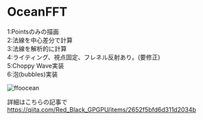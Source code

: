 # OceanFFT
 1:Pointsのみの描画  
 2:法線を中心差分で計算  
 3:法線を解析的に計算  
 4:ライティング、視点固定、フレネル反射あり。(要修正)  
 5:Choppy Wave実装  
 6:泡(bubbles)実装  
  
![ffoocean](https://user-images.githubusercontent.com/44022497/101626647-99690480-3a60-11eb-8f29-2c3c9ac6aece.gif)  
  
詳細はこちらの記事で  
https://qiita.com/Red_Black_GPGPU/items/2652f5bfd6d311d2034b  